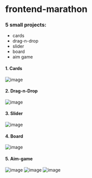 # frontend-marathon
### 5 small projects: 
- cards 
- drag-n-drop
- slider
- board
- aim game

#### 1. Cards 
![image](https://user-images.githubusercontent.com/70750996/163062752-e28529a2-d4d6-4b3d-bcb9-dc24cea2fe8a.png)

#### 2. Drag-n-Drop 
![image](https://user-images.githubusercontent.com/70750996/163063960-8c571482-e506-4364-8ce1-e1d7dd55cbde.png)

#### 3. Slider 
![image](https://user-images.githubusercontent.com/70750996/163064086-46b49cf1-f892-4d63-b888-1b377fbcfcd8.png)

#### 4. Board 
![image](https://user-images.githubusercontent.com/70750996/163064311-053cbc1d-53b5-43fd-b10b-39a8c188f8cc.png)

#### 5. Aim-game 
![image](https://user-images.githubusercontent.com/70750996/163064577-262d75a0-8a9e-4f14-8986-f9f2e4ce22a6.png)
![image](https://user-images.githubusercontent.com/70750996/163064910-2bb09ce5-0654-4ef1-8f75-a1814f4decb9.png)
![image](https://user-images.githubusercontent.com/70750996/163064833-a04b8536-5492-4700-9f8e-be23e8d52fe6.png)



 
